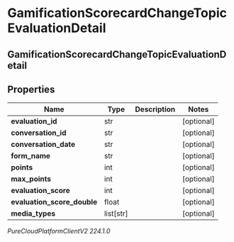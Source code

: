 # GamificationScorecardChangeTopicEvaluationDetail

## GamificationScorecardChangeTopicEvaluationDetail

## Properties

|Name | Type | Description | Notes|
|------------ | ------------- | ------------- | -------------|
| **evaluation_id** | str |  | [optional] |
| **conversation_id** | str |  | [optional] |
| **conversation_date** | str |  | [optional] |
| **form_name** | str |  | [optional] |
| **points** | int |  | [optional] |
| **max_points** | int |  | [optional] |
| **evaluation_score** | int |  | [optional] |
| **evaluation_score_double** | float |  | [optional] |
| **media_types** | list[str] |  | [optional] |



_PureCloudPlatformClientV2 224.1.0_
